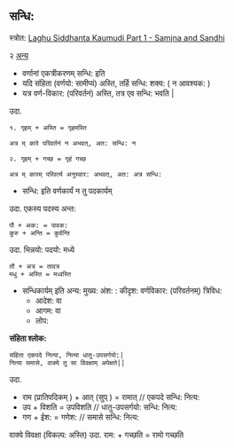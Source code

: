 ## सन्धि:

स्त्रोत: [Laghu Siddhanta Kaumudi Part 1 - Samjna and Sandhi](https://www.youtube.com/watch?v=Z_FLFm0bYn4&list=PLmozlYyYE-EQyN06EzYJlnRRjE_qSJ-wc&index=35)

२ [अन्य](https://ubcsanskrit.ca/lesson3/sandhirules.html)

- वर्णानां एकत्रीकरणम् सन्धि: इति
- यदि संहिता (वर्णयो: सामीप्यं) अस्ति, तर्हि सन्धि: शक्य: ( न आवश्यक: )
- यत्र वर्ण-विकार: (परिवर्तनं) अस्ति, तत्र एव सन्धि: भवति |

उदा.
```
१. गृहम् + अस्ति = गृहमस्ति

अत्र म् कारे परिवर्तनं न अभवत्, अत: सन्धि: न 

२. गृहम् + गच्छ = गृहं गच्छ

अत्र म् कारम् परिवर्त्य अनुस्वार: अभवत्, अत: अत्र सन्धि:
```

- सन्धि: इति वर्णकार्यं न तु पदकार्यम्

उदा. एकस्य पदस्य अन्त:

```
पौ + अक: = पावक:
कुरु + अन्ति = कुर्वन्ति 
```

उदा. भिन्नयो: पदयो: मध्ये

```
तौ + अत्र = तावत्र
मधु + अस्ति = मध्वस्ति
```

- सन्धिकार्यम् इति अन्य: मुख्य: अंश: : कीदृश: वर्णविकार: (परिवर्तनम्) त्रिविध:
  -   आदेश: वा
  -   आगम: वा
  -   लोप:

**संहिता श्लोक:**

```
संहिता एकपदे नित्या, नित्या धातु-उपसर्गयो:|
नित्या समासे, वाक्ये तु सा विवक्षाम् अपेक्षते||
```

उदा.

- राम (प्रातिपदिकम् ) + आत् (सुप् ) = रामात् // एकपदे सन्धि: नित्य:
- उप + विशति = उपविशति // धातु-उपसर्गयो: सन्धि: नित्य:
- गण + ईश: = गणेश: // समासे सन्धि: नित्य:

वाक्ये विवक्षा (विकल्प: अस्ति)
उदा.
राम: + गच्छति = रामो गच्छति 
